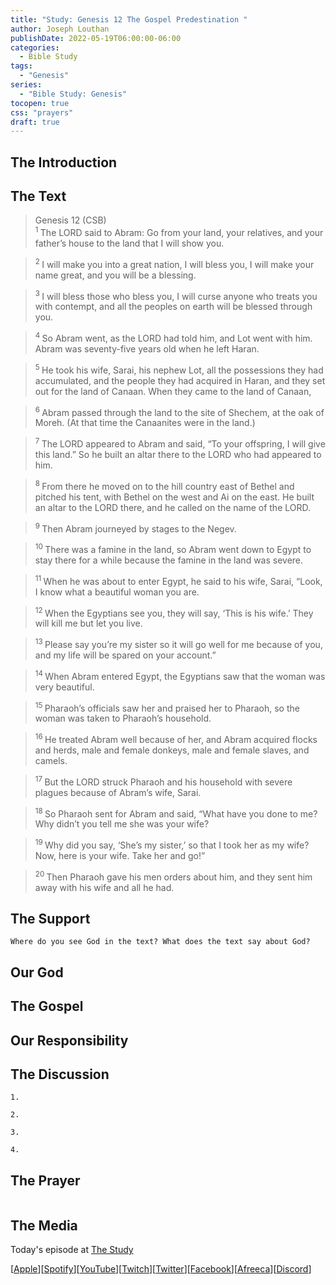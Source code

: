 ```yaml
---
title: "Study: Genesis 12 The Gospel Predestination "
author: Joseph Louthan
publishDate: 2022-05-19T06:00:00-06:00
categories:
  - Bible Study
tags:
  - "Genesis"
series:
  - "Bible Study: Genesis"
tocopen: true
css: "prayers"
draft: true
---
```

## The Introduction

<div style="page-break-after: always;"></div>

## The Text

>Genesis 12 (CSB)  
><sup> 1 </sup> The LORD said to Abram: Go from your land, your relatives, and your father’s house to the land that I will show you. 

><sup> 2 </sup> I will make you into a great nation, I will bless you, I will make your name great, and you will be a blessing. 

><sup> 3 </sup> I will bless those who bless you, I will curse anyone who treats you with contempt, and all the peoples on earth will be blessed through you. 

><sup> 4 </sup> So Abram went, as the LORD had told him, and Lot went with him. Abram was seventy-five years old when he left Haran. 

><sup> 5 </sup> He took his wife, Sarai, his nephew Lot, all the possessions they had accumulated, and the people they had acquired in Haran, and they set out for the land of Canaan. When they came to the land of Canaan, 

><sup> 6 </sup> Abram passed through the land to the site of Shechem, at the oak of Moreh. (At that time the Canaanites were in the land.) 

><sup> 7 </sup> The LORD appeared to Abram and said, “To your offspring, I will give this land.” So he built an altar there to the LORD who had appeared to him. 

><sup> 8 </sup> From there he moved on to the hill country east of Bethel and pitched his tent, with Bethel on the west and Ai on the east. He built an altar to the LORD there, and he called on the name of the LORD. 

><sup> 9 </sup> Then Abram journeyed by stages to the Negev. 

><sup> 10 </sup> There was a famine in the land, so Abram went down to Egypt to stay there for a while because the famine in the land was severe. 

><sup> 11 </sup> When he was about to enter Egypt, he said to his wife, Sarai, “Look, I know what a beautiful woman you are. 

><sup> 12 </sup> When the Egyptians see you, they will say, ‘This is his wife.’ They will kill me but let you live. 

><sup> 13 </sup> Please say you’re my sister so it will go well for me because of you, and my life will be spared on your account.” 

><sup> 14 </sup> When Abram entered Egypt, the Egyptians saw that the woman was very beautiful. 

><sup> 15 </sup> Pharaoh’s officials saw her and praised her to Pharaoh, so the woman was taken to Pharaoh’s household. 

><sup> 16 </sup> He treated Abram well because of her, and Abram acquired flocks and herds, male and female donkeys, male and female slaves, and camels. 

><sup> 17 </sup> But the LORD struck Pharaoh and his household with severe plagues because of Abram’s wife, Sarai. 

><sup> 18 </sup> So Pharaoh sent for Abram and said, “What have you done to me? Why didn’t you tell me she was your wife? 

><sup> 19 </sup> Why did you say, ‘She’s my sister,’ so that I took her as my wife? Now, here is your wife. Take her and go!” 

><sup> 20 </sup> Then Pharaoh gave his men orders about him, and they sent him away with his wife and all he had.

## The Support

<div style="page-break-after: always;"></div>

```text
Where do you see God in the text? What does the text say about God?
```

## Our God

<div style="page-break-after: always;"></div>

## The Gospel

<div style="page-break-after: always;"></div>

## Our Responsibility

## The Discussion

```text
1. 
```

```text
2. 
```

```text
3. 
```

```text
4. 
```

## The Prayer

<div style='font-variant: small-caps;'>

</div>

```text

```

<div style="page-break-after: always;"></div>

## The Media

Today's episode at [The Study](http://study.theologic.us/podcast/)

\[[Apple](https://podcasts.apple.com/us/podcast/the-study/id1557102127)\]\[[Spotify](https://open.spotify.com/show/0Xs5qsNvWePyRqcmtOTPkR)\]\[[YouTube](http://youtube.theologic.us)\]\[[Twitch](http://twitch.theologic.us)\]\[[Twitter](https://twitter.com/theologic_us)\]\[[Facebook](https://www.facebook.com/groups/462231051477464)\]\[[Afreeca](https://bj.afreecatv.com/theologicus)\]\[[Discord](http://discord.theologic.us)\]

